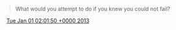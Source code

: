 > What would you attempt to do if you knew you could not fail?

<img src="../../media/tweet.ico" width="12" /> [Tue Jan 01 02:01:50 +0000 2013](https://twitter.com/DromerDenker/status/285928789840654336)